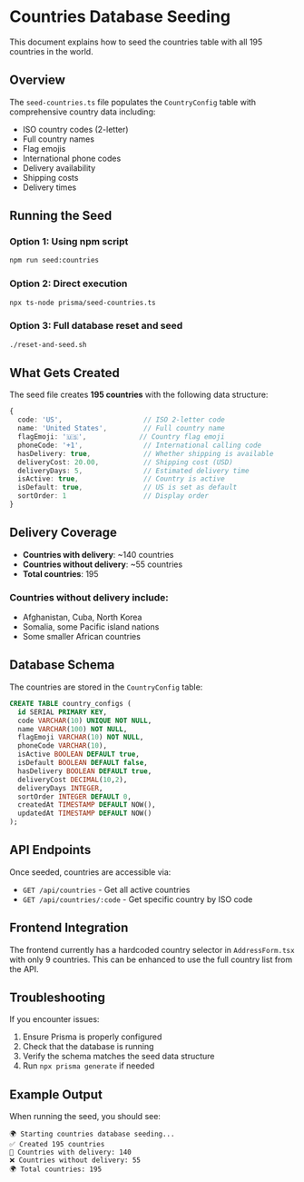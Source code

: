 # Countries Database Seeding

This document explains how to seed the countries table with all 195 countries in the world.

## Overview

The `seed-countries.ts` file populates the `CountryConfig` table with comprehensive country data including:
- ISO country codes (2-letter)
- Full country names
- Flag emojis
- International phone codes
- Delivery availability
- Shipping costs
- Delivery times

## Running the Seed

### Option 1: Using npm script
```bash
npm run seed:countries
```

### Option 2: Direct execution
```bash
npx ts-node prisma/seed-countries.ts
```

### Option 3: Full database reset and seed
```bash
./reset-and-seed.sh
```

## What Gets Created

The seed file creates **195 countries** with the following data structure:

```typescript
{
  code: 'US',                    // ISO 2-letter code
  name: 'United States',         // Full country name
  flagEmoji: '🇺🇸',             // Country flag emoji
  phoneCode: '+1',               // International calling code
  hasDelivery: true,             // Whether shipping is available
  deliveryCost: 20.00,           // Shipping cost (USD)
  deliveryDays: 5,               // Estimated delivery time
  isActive: true,                // Country is active
  isDefault: true,               // US is set as default
  sortOrder: 1                   // Display order
}
```

## Delivery Coverage

- **Countries with delivery**: ~140 countries
- **Countries without delivery**: ~55 countries
- **Total countries**: 195

### Countries without delivery include:
- Afghanistan, Cuba, North Korea
- Somalia, some Pacific island nations
- Some smaller African countries

## Database Schema

The countries are stored in the `CountryConfig` table:

```sql
CREATE TABLE country_configs (
  id SERIAL PRIMARY KEY,
  code VARCHAR(10) UNIQUE NOT NULL,
  name VARCHAR(100) NOT NULL,
  flagEmoji VARCHAR(10) NOT NULL,
  phoneCode VARCHAR(10),
  isActive BOOLEAN DEFAULT true,
  isDefault BOOLEAN DEFAULT false,
  hasDelivery BOOLEAN DEFAULT true,
  deliveryCost DECIMAL(10,2),
  deliveryDays INTEGER,
  sortOrder INTEGER DEFAULT 0,
  createdAt TIMESTAMP DEFAULT NOW(),
  updatedAt TIMESTAMP DEFAULT NOW()
);
```

## API Endpoints

Once seeded, countries are accessible via:

- `GET /api/countries` - Get all active countries
- `GET /api/countries/:code` - Get specific country by ISO code

## Frontend Integration

The frontend currently has a hardcoded country selector in `AddressForm.tsx` with only 9 countries. This can be enhanced to use the full country list from the API.

## Troubleshooting

If you encounter issues:

1. Ensure Prisma is properly configured
2. Check that the database is running
3. Verify the schema matches the seed data structure
4. Run `npx prisma generate` if needed

## Example Output

When running the seed, you should see:

```
🌍 Starting countries database seeding...
✅ Created 195 countries
🚚 Countries with delivery: 140
❌ Countries without delivery: 55
🌍 Total countries: 195
```
